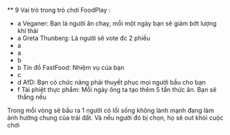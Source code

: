 ** 9 Vai trò trong trò chơi FoodPlay :
- a Veganer: Bạn là người ăn chay, mỗi một ngày bạn sẽ giảm bớt lượng khí thải
- a Greta Thunberg: Là người sẽ vote đc 2 phiếu
- a 
- a
- b
- b Tín đồ FastFood: Nhiệm vụ của bạn 
- c
- d AfD: Bạn có chức năng phải thuyết phục mọi người bầu cho bạn
- f Tài phiệt thực phẩm: Mỗi ngày ông ta tạo thêm 5 tấn thức ăn. Bạn sẽ thắng nếu

Trong mỗi vòng sẽ bầu ra 1 người có lối sống không lành mạnh đang làm ảnh hưởng chung của trái đất.
Và nếu người đó bị chọn, họ sẽ out khỏi cuộc chơi